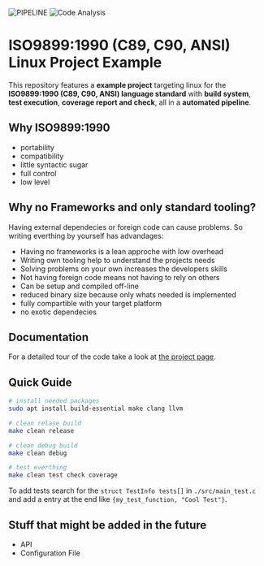   ![PIPELINE](https://github.com/Felix-Quehl/c89-project-template/workflows/Continuous%20Integration/badge.svg?branch=main&event=push) ![Code Analysis](https://github.com/Felix-Quehl/c-project-template/workflows/Code%20Analysis/badge.svg?branch=main&event=push)

# ISO9899:1990 (C89, C90, ANSI) Linux Project Example

This repository features a **example project** targeting linux for the **ISO9899:1990 (C89, C90, ANSI) language standard** with **build system**, **test execution**, **coverage report and check**, all in a **automated pipeline**.

## Why ISO9899:1990

* portability
* compatibility
* little syntactic sugar
* full control
* low level

## Why no Frameworks and only standard tooling?

Having external dependecies or foreign code can cause problems.
So writing everthing by yourself has advandages:

* Having no frameworks is a lean approche with low overhead
* Writing own tooling help to understand the projects needs
* Solving problems on your own increases the developers skills
* Not having foreign code means not having to rely on others
* Can be setup and compiled off-line
* reduced binary size because only whats needed is implemented
* fully compartible with your target platform
* no exotic dependecies

## Documentation

For a detailed tour of the code take a look at [the project page](https://felix-quehl.github.io/c-project-template/).

## Quick Guide

```bash
# install needed packages
sudo apt install build-essential make clang llvm

# clean relase build
make clean release

# clean debug build
make clean debug

# test everthing
make clean test check coverage
```

To add tests search for the `struct TestInfo tests[]`  in `./src/main_test.c` and add a entry at the end like `{my_test_function, "Cool Test"}`.

## Stuff that might be added in the future

* API
* Configuration File
